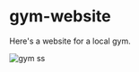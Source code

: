 # gym-website
Here's a website for a local gym.

![gym ss](https://user-images.githubusercontent.com/102012006/235343142-6aab449a-c73c-47ab-ae7a-e9eb86bd7ecb.png)
